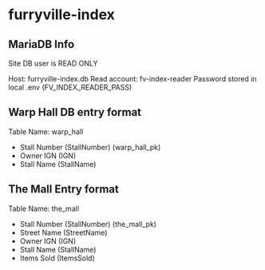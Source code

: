 # furryville-index

## MariaDB Info
Site DB user is READ ONLY

Host: furryville-index.db
Read account: fv-index-reader
Password stored in local .env (FV_INDEX_READER_PASS)

## Warp Hall DB entry format
Table Name: warp_hall

- Stall Number (StallNumber) (warp_hall_pk)
- Owner IGN (IGN)
- Stall Name (StallName)

## The Mall Entry format
Table Name: the_mall

- Stall Number (StallNumber) (the_mall_pk)
- Street Name (StreetName)
- Owner IGN (IGN)
- Stall Name (StallName)
- Items Sold (ItemsSold)